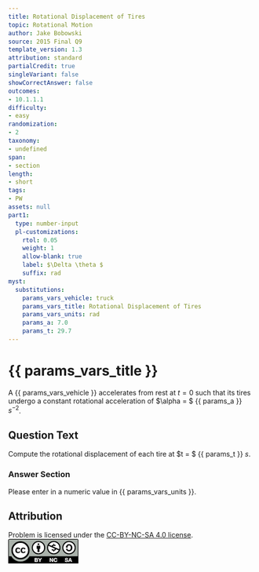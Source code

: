 ```yaml
---
title: Rotational Displacement of Tires
topic: Rotational Motion
author: Jake Bobowski
source: 2015 Final Q9
template_version: 1.3
attribution: standard
partialCredit: true
singleVariant: false
showCorrectAnswer: false
outcomes:
- 10.1.1.1
difficulty:
- easy
randomization:
- 2
taxonomy:
- undefined
span:
- section
length:
- short
tags:
- PW
assets: null
part1:
  type: number-input
  pl-customizations:
    rtol: 0.05
    weight: 1
    allow-blank: true
    label: $\Delta \theta $
    suffix: rad
myst:
  substitutions:
    params_vars_vehicle: truck
    params_vars_title: Rotational Displacement of Tires
    params_vars_units: rad
    params_a: 7.0
    params_t: 29.7
---
```

# {{ params_vars_title }}
A {{ params_vars_vehicle }} accelerates from rest at $t = 0$ such that its tires undergo a constant rotational acceleration of $\alpha = $ {{ params_a }} $s^{-2}$.

## Question Text

Compute the rotational displacement of each tire at $t = $ {{ params_t }} $s$.

### Answer Section

Please enter in a numeric value in {{ params_vars_units }}.

## Attribution

Problem is licensed under the [CC-BY-NC-SA 4.0 license](https://creativecommons.org/licenses/by-nc-sa/4.0/).<br> ![The Creative Commons 4.0 license requiring attribution-BY, non-commercial-NC, and share-alike-SA license.](https://raw.githubusercontent.com/firasm/bits/master/by-nc-sa.png)